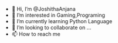- 👋 Hi, I’m @JoshithaAnjana
- 👀 I’m interested in Gaming,Programing
- 🌱 I’m currently learning Python Language
- 💞️ I’m looking to collaborate on ...
- 📫 How to reach me 

<!---
JoshithaAnjana/JoshithaAnjana is a ✨ special ✨ repository because its `README.md` (this file) appears on your GitHub profile.
You can click the Preview link to take a look at your changes.
--->
